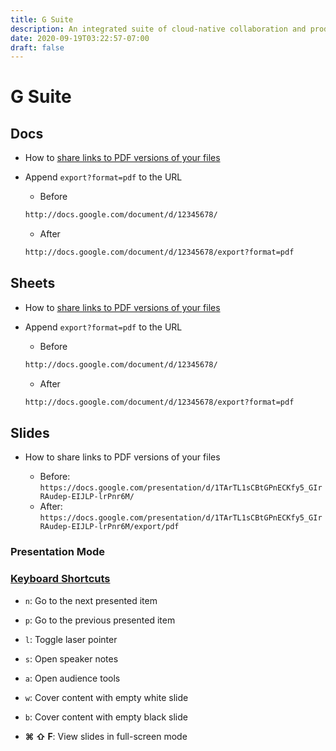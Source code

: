 ```yaml
---
title: G Suite
description: An integrated suite of cloud-native collaboration and productivity apps
date: 2020-09-19T03:22:57-07:00
draft: false
---
```


# G Suite

## Docs

* How to [share links to PDF versions of your files](https://support.google.com/a/users/answer/9308985)

* Append `export?format=pdf` to the URL

  * Before

  ```txt
  http://docs.google.com/document/d/12345678/
  ```

  * After

  ```txt
  http://docs.google.com/document/d/12345678/export?format=pdf
  ```



## Sheets

* How to [share links to PDF versions of your files](https://support.google.com/a/users/answer/9308985)

* Append `export?format=pdf` to the URL

  * Before

  ```txt
  http://docs.google.com/document/d/12345678/
  ```

  * After

  ```txt
  http://docs.google.com/document/d/12345678/export?format=pdf
  ```

## Slides

* How to share links to PDF versions of your files

  * Before: `https://docs.google.com/presentation/d/1TArTL1sCBtGPnECKfy5_GIrRAudep-EIJLP-lrPnr6M/`
  * After:  `https://docs.google.com/presentation/d/1TArTL1sCBtGPnECKfy5_GIrRAudep-EIJLP-lrPnr6M/export/pdf`

### Presentation Mode

### [Keyboard Shortcuts](https://support.google.com/docs/answer/1696717)

* `n`: Go to the next presented item

* `p`: Go to the previous presented item

* `l`: Toggle laser pointer

* `s`: Open speaker notes

* `a`: Open audience tools

* `w`: Cover content with empty white slide

* `b`: Cover content with empty black slide

* **⌘ ⇧ F**: View slides in full-screen mode
